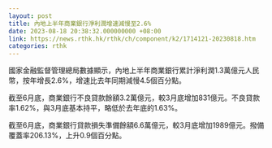 ```yaml
---
layout: post
title: 內地上半年商業銀行淨利潤增速減慢至2.6%
date: 2023-08-18 20:38:32.000000000 +08:00
link: https://news.rthk.hk/rthk/ch/component/k2/1714121-20230818.htm
categories: rthk
---
```


國家金融監督管理總局數據顯示，內地上半年商業銀行累計淨利潤1.3萬億元人民幣，按年增長2.6%，增速比去年同期減慢4.5個百分點。

截至6月底，商業銀行不良貸款餘額3.2萬億元，較3月底增加831億元。不良貸款率1.62%，與3月底基本持平，略低於去年底的1.63%。

截至6月底，商業銀行貸款損失準備餘額6.6萬億元，較3月底增加1989億元。撥備覆蓋率206.13%，上升0.9個百分點。
